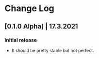 # Change Log

## [0.1.0 Alpha] | 17.3.2021
### Initial release
- It should be pretty stable but not perfect.